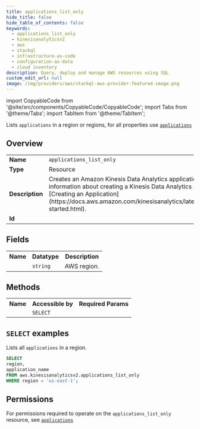 ```yaml
---
title: applications_list_only
hide_title: false
hide_table_of_contents: false
keywords:
  - applications_list_only
  - kinesisanalyticsv2
  - aws
  - stackql
  - infrastructure-as-code
  - configuration-as-data
  - cloud inventory
description: Query, deploy and manage AWS resources using SQL
custom_edit_url: null
image: /img/providers/aws/stackql-aws-provider-featured-image.png
---
```


import CopyableCode from '@site/src/components/CopyableCode/CopyableCode';
import Tabs from '@theme/Tabs';
import TabItem from '@theme/TabItem';

Lists <code>applications</code> in a region or regions, for all properties use <a href="/providers/aws/serviceName/applications/"><code>applications</code></a>

## Overview
<table><tbody>
<tr><td><b>Name</b></td><td><code>applications_list_only</code></td></tr>
<tr><td><b>Type</b></td><td>Resource</td></tr>
<tr><td><b>Description</b></td><td>Creates an Amazon Kinesis Data Analytics application. For information about creating a Kinesis Data Analytics application, see &#91;Creating an Application&#93;(https://docs.aws.amazon.com/kinesisanalytics/latest/java/getting-started.html).</td></tr>
<tr><td><b>Id</b></td><td><CopyableCode code="aws.kinesisanalyticsv2.applications_list_only" /></td></tr>
</tbody></table>

## Fields
<table><tbody><tr><th>Name</th><th>Datatype</th><th>Description</th></tr><tr><td><CopyableCode code="region" /></td><td><code>string</code></td><td>AWS region.</td></tr>
</tbody></table>

## Methods

<table><tbody>
  <tr>
    <th>Name</th>
    <th>Accessible by</th>
    <th>Required Params</th>
  </tr>
  <tr>
    <td><CopyableCode code="list_resources" /></td>
    <td><code>SELECT</code></td>
    <td><CopyableCode code="region" /></td>
  </tr>
</tbody></table>

## `SELECT` examples
Lists all <code>applications</code> in a region.
```sql
SELECT
region,
application_name
FROM aws.kinesisanalyticsv2.applications_list_only
WHERE region = 'us-east-1';
```


## Permissions

For permissions required to operate on the <code>applications_list_only</code> resource, see <a href="/providers/aws/kinesisanalyticsv2/applications/#permissions"><code>applications</code></a>

